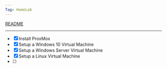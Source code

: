 ```yaml
---
Tag: HomeLab
---
```

[README](README)

---

- [x] Install ProxMox
- [x] Setup a Windows 10 Virtual Machine
- [x] Setup a Windows Server Virtual Machine
- [x] Setup a Linux Virtual Machine
- [ ] 
